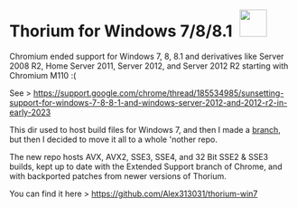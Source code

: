 # Thorium for Windows 7/8/8.1 &nbsp;<img src="https://raw.githubusercontent.com/Alex313031/thorium-win7/main/logos/STAGING/win7/win7_orb.jpg" width="48">

Chromium ended support for Windows 7, 8, 8.1 and derivatives like Server 2008 R2, Home Server 2011, Server 2012, and Server 2012 R2 starting with Chromium M110 :(

See > https://support.google.com/chrome/thread/185534985/sunsetting-support-for-windows-7-8-8-1-and-windows-server-2012-and-2012-r2-in-early-2023

This dir used to host build files for Windows 7, and then I made a [branch](https://github.com/Alex313031/thorium/tree/WIN7), but then I decided to move it all to a whole 'nother repo.

The new repo hosts AVX, AVX2, SSE3, SSE4, and 32 Bit SSE2 & SSE3 builds, kept up to date with the Extended Support branch of Chrome, and with backported patches from newer versions of Thorium.

You can find it here > https://github.com/Alex313031/thorium-win7


